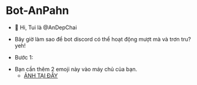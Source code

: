 # Bot-AnPahn
- 👋 Hi, Tui là @AnDepChai

* Bây giờ làm sao để bot discord có thể hoạt động mượt mà và trơn tru?
yeh!
- Bước 1:
* Bạn cần thêm 2 emoji này vào máy chủ của bạn.
  + [ẢNH TẠI ĐÂY]([![pepeeyes](https://cdn3.emoji.gg/emojis/3389-pepeeyes.png)](https://emoji.gg/emoji/3389-pepeeyes))
